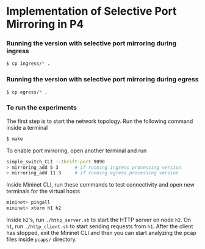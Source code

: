 # Implementation of Selective Port Mirroring in P4

### Running the version with selective port mirroring during ingress

```bash
$ cp ingress/* .
```

### Running the version with selective port mirroring during egress

```bash
$ cp egress/* .
```

### To run the experiments

The first step is to start the network topology. Run the following command inside a terminal

```bash
$ make
```

To enable port mirroring, open another terminal and run

```bash
simple_switch_CLI --thrift-port 9090
> mirroring_add 5 3      # if running ingress processing version
> mirroring_add 11 3     # if running egress processing version
```

Inside Mininet CLI, run these commands to test connectivity and open new terminals for the virtual hosts

```bash
mininet> pingall
mininet> xterm h1 h2
```

Inside `h2`'s, run `./http_server.sh` to start the HTTP server on node `h2`. On `h1`, run `./http_client.sh` to start sending requests from `h1`. After the client has stopped, exit the Mininet CLI and then you can start analyzing the pcap files inside `pcaps/` directory.
